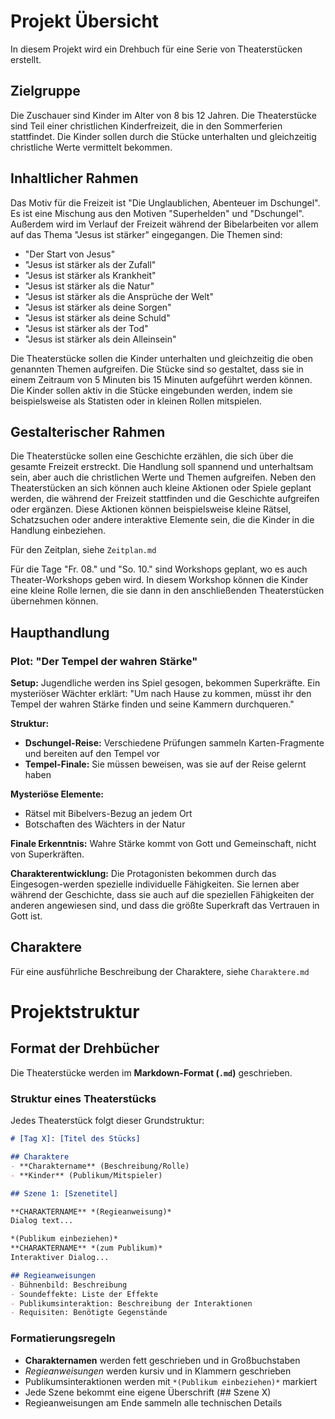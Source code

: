# Projekt Übersicht

In diesem Projekt wird ein Drehbuch für eine Serie von Theaterstücken erstellt.

## Zielgruppe

Die Zuschauer sind Kinder im Alter von 8 bis 12 Jahren. Die Theaterstücke sind Teil einer christlichen Kinderfreizeit, die in den Sommerferien stattfindet. Die Kinder sollen durch die Stücke unterhalten und gleichzeitig christliche Werte vermittelt bekommen.

## Inhaltlicher Rahmen

Das Motiv für die Freizeit ist "Die Unglaublichen, Abenteuer im Dschungel". Es ist eine Mischung aus den Motiven "Superhelden" und "Dschungel". Außerdem wird im Verlauf der Freizeit während der Bibelarbeiten vor allem auf das Thema "Jesus ist stärker" eingegangen. Die Themen sind:
- "Der Start von Jesus"
- "Jesus ist stärker als der Zufall"
- "Jesus ist stärker als Krankheit"
- "Jesus ist stärker als die Natur"
- "Jesus ist stärker als die Ansprüche der Welt"
- "Jesus ist stärker als deine Sorgen"
- "Jesus ist stärker als deine Schuld"
- "Jesus ist stärker als der Tod"
- "Jesus ist stärker als dein Alleinsein"

Die Theaterstücke sollen die Kinder unterhalten und gleichzeitig die oben genannten Themen aufgreifen. Die Stücke sind so gestaltet, dass sie in einem Zeitraum von 5 Minuten bis 15 Minuten aufgeführt werden können. Die Kinder sollen aktiv in die Stücke eingebunden werden, indem sie beispielsweise als Statisten oder in kleinen Rollen mitspielen.

## Gestalterischer Rahmen

Die Theaterstücke sollen eine Geschichte erzählen, die sich über die gesamte Freizeit erstreckt. Die Handlung soll spannend und unterhaltsam sein, aber auch die christlichen Werte und Themen aufgreifen. Neben den Theaterstücken an sich können auch kleine Aktionen oder Spiele geplant werden, die während der Freizeit stattfinden und die Geschichte aufgreifen oder ergänzen. Diese Aktionen können beispielsweise kleine Rätsel, Schatzsuchen oder andere interaktive Elemente sein, die die Kinder in die Handlung einbeziehen.

Für den Zeitplan, siehe `Zeitplan.md`

Für die Tage "Fr. 08." und "So. 10." sind Workshops geplant, wo es auch Theater-Workshops geben wird. In diesem Workshop können die Kinder eine kleine Rolle lernen, die sie dann in den anschließenden Theaterstücken übernehmen können.

## Haupthandlung

### Plot: "Der Tempel der wahren Stärke"

**Setup:**
Jugendliche werden ins Spiel gesogen, bekommen Superkräfte. Ein mysteriöser Wächter erklärt: "Um nach Hause zu kommen, müsst ihr den Tempel der wahren Stärke finden und seine Kammern durchqueren."

**Struktur:**
- **Dschungel-Reise:** Verschiedene Prüfungen sammeln Karten-Fragmente und bereiten auf den Tempel vor
- **Tempel-Finale:** Sie müssen beweisen, was sie auf der Reise gelernt haben

**Mysteriöse Elemente:**
- Rätsel mit Bibelvers-Bezug an jedem Ort
- Botschaften des Wächters in der Natur

**Finale Erkenntnis:**
Wahre Stärke kommt von Gott und Gemeinschaft, nicht von Superkräften.

**Charakterentwicklung:**
Die Protagonisten bekommen durch das Eingesogen-werden spezielle individuelle Fähigkeiten. Sie lernen aber während der Geschichte, dass sie auch auf die speziellen Fähigkeiten der anderen angewiesen sind, und dass die größte Superkraft das Vertrauen in Gott ist.

## Charaktere

Für eine ausführliche Beschreibung der Charaktere, siehe `Charaktere.md`

# Projektstruktur

## Format der Drehbücher

Die Theaterstücke werden im **Markdown-Format (`.md`)** geschrieben.

### Struktur eines Theaterstücks

Jedes Theaterstück folgt dieser Grundstruktur:

```markdown
# [Tag X]: [Titel des Stücks]

## Charaktere
- **Charaktername** (Beschreibung/Rolle)
- **Kinder** (Publikum/Mitspieler)

## Szene 1: [Szenetitel]

**CHARAKTERNAME** *(Regieanweisung)*
Dialog text...

*(Publikum einbeziehen)*
**CHARAKTERNAME** *(zum Publikum)*
Interaktiver Dialog...

## Regieanweisungen
- Bühnenbild: Beschreibung
- Soundeffekte: Liste der Effekte
- Publikumsinteraktion: Beschreibung der Interaktionen
- Requisiten: Benötigte Gegenstände
```

### Formatierungsregeln

- **Charakternamen** werden fett geschrieben und in Großbuchstaben
- *Regieanweisungen* werden kursiv und in Klammern geschrieben
- Publikumsinteraktionen werden mit `*(Publikum einbeziehen)*` markiert
- Jede Szene bekommt eine eigene Überschrift (## Szene X)
- Regieanweisungen am Ende sammeln alle technischen Details
